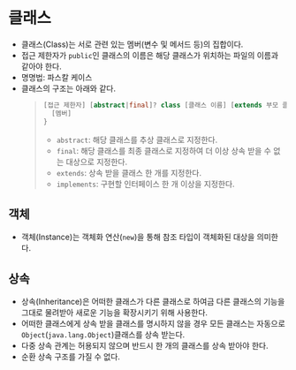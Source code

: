 # 클래스
- 클래스(Class)는 서로 관련 있는 멤버(변수 및 메서드 등)의 집합이다.
- 접근 제한자가 `public`인 클래스의 이름은 해당 클래스가 위치하는 파일의 이름과 같아야 한다.
- 명명법: 파스칼 케이스
- 클래스의 구조는 아래와 같다.
    >```java
    > [접근 제한자] [abstract|final]? class [클래스 이름] [extends 부모 클래스]? [implements 인터페이스,...]? {
    >   [멤버]
    > }
    >```
    > - `abstract`: 해당 클래스를 추상 클래스로 지정한다.
    > - `final`: 해당 클래스를 최종 클래스로 지정하여 더 이상 상속 받을 수 없는 대상으로 지정한다.
    > - `extends`: 상속 받을 클래스 한 개를 지정한다.
    > - `implements`: 구현할 인터페이스 한 개 이상을 지정한다.

## 객체
- 객체(Instance)는 객체화 연산(`new`)을 통해 참조 타입이 객체화된 대상을 의미한다.

## 상속
- 상속(Inheritance)은 어떠한 클래스가 다른 클래스로 하여금 다른 클래스의 기능을 그대로 물려받아 새로운 기능을 확장시키기 위해 사용한다.
- 어떠한 클래스에게 상속 받을 클래스를 명시하지 않을 경우 모든 클래스는 자동으로 `Object`(`java.lang.Object`)클래스를 상속 받는다.
- 다중 상속 관계는 허용되지 않으며 반드시 한 개의 클래스를 상속 받아야 한다.
- 순환 상속 구조를 가질 수 없다.
